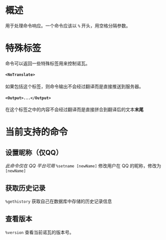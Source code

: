 # 概述
用于处理命令响应。一个命令应该以 `%` 开头，用空格分隔参数。
# 特殊标签
命令可以返回一些特殊标签用来控制诺瓦。
#### `<NoTranslate>`
如果包括这个标签，则命令输出不会经过翻译而是直接推送到服务器。
#### `<Output>...</Output>`
在这个标签之中的内容不会经过翻译而是直接拼合到翻译后的文本**末尾**
# 当前支持的命令
## 设置昵称（仅QQ）
*此命令仅在 QQ 平台可用*
`%setname [newName]`
修改用户在 QQ 的昵称，修改为 `[newName]`
## 获取历史记录
`%gethistory`
获取自己在数据库中存储的历史记录信息
## 查看版本
`%version`
查看当前诺瓦的版本号。